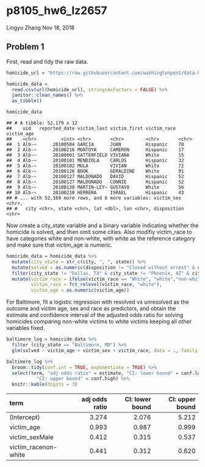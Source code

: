 p8105\_hw6\_lz2657
================
Lingyu Zhang
Nov 18, 2018

Problem 1
---------

First, read and tidy the raw data.

``` r
homicide_url = "https://raw.githubusercontent.com/washingtonpost/data-homicides/master/homicide-data.csv"

homicide_data = 
  read.csv(url(homicide_url), stringsAsFactors = FALSE) %>% 
  janitor::clean_names() %>% 
  as_tibble()

homicide_data
```

    ## # A tibble: 52,179 x 12
    ##    uid   reported_date victim_last victim_first victim_race victim_age
    ##    <chr>         <int> <chr>       <chr>        <chr>       <chr>     
    ##  1 Alb-~      20100504 GARCIA      JUAN         Hispanic    78        
    ##  2 Alb-~      20100216 MONTOYA     CAMERON      Hispanic    17        
    ##  3 Alb-~      20100601 SATTERFIELD VIVIANA      White       15        
    ##  4 Alb-~      20100101 MENDIOLA    CARLOS       Hispanic    32        
    ##  5 Alb-~      20100102 MULA        VIVIAN       White       72        
    ##  6 Alb-~      20100126 BOOK        GERALDINE    White       91        
    ##  7 Alb-~      20100127 MALDONADO   DAVID        Hispanic    52        
    ##  8 Alb-~      20100127 MALDONADO   CONNIE       Hispanic    52        
    ##  9 Alb-~      20100130 MARTIN-LEY~ GUSTAVO      White       56        
    ## 10 Alb-~      20100210 HERRERA     ISRAEL       Hispanic    43        
    ## # ... with 52,169 more rows, and 6 more variables: victim_sex <chr>,
    ## #   city <chr>, state <chr>, lat <dbl>, lon <chr>, disposition <chr>

Now create a city\_state variable and a binary variable indicating whether the homicide is solved, and then omit some cities. Also modifiy victim\_race to have categories white and non-white, with white as the reference category and make sure that victim\_age is numeric.

``` r
homicide_data = homicide_data %>%
  mutate(city_state = str_c(city, ", ", state)) %>%
  mutate(solved = as.numeric(disposition != "Closed without arrest" & disposition != "Open/No arrest")) %>%
  filter(city_state != "Dallas, TX" & city_state != "Phoenix, AZ" & city_state != "Kansas City, MO" & city_state != "Tulsa, AL") %>%
  mutate(victim_race = ifelse(victim_race == "White", "white","non-white"),
         victim_race = fct_relevel(victim_race, "white"), 
         victim_age = as.numeric(victim_age))
```

For Baltimore, fit a logistic regression with resolved vs unresolved as the outcome and victim age, sex and race as predictors, and obtain the estimate and confidence interval of the adjusted odds ratio for solving homicides comparing non-white victims to white victims keeping all other variables fixed.

``` r
baltimore_log = homicide_data %>% 
  filter (city_state == "Baltimore, MD") %>% 
  glm(solved ~ victim_age + victim_sex + victim_race, data = ., family = binomial())

baltimore_log %>% 
  broom::tidy(conf.int = TRUE, exponentiate = TRUE) %>%
  select(term, "adj odds ratio" = estimate, "CI: lower bound" = conf.low, 
           "CI: upper bound" = conf.high) %>% 
  knitr::kable(digits = 3)
```

| term                  |  adj odds ratio|  CI: lower bound|  CI: upper bound|
|:----------------------|---------------:|----------------:|----------------:|
| (Intercept)           |           3.274|            2.076|            5.212|
| victim\_age           |           0.993|            0.987|            0.999|
| victim\_sexMale       |           0.412|            0.315|            0.537|
| victim\_racenon-white |           0.441|            0.312|            0.620|
